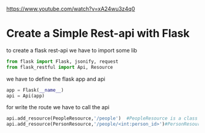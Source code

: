 https://www.youtube.com/watch?v=xA24wu3z4q0
# Create a Simple Rest-api with Flask

to create a flask rest-api we have to import some lib
```python
from flask import Flask, jsonify, request
from flask_restful import Api, Resource
```

we have to define the flask app and api 
```python
app = Flask(__name__)
api = Api(app)
```

for write the route we have to call the api 
```python
api.add_resource(PeopleResource,'/people')  #PeopleResource is a class name
api.add_resource(PersonResource,'/people/<int:person_id>')#PersonResource is a class name

